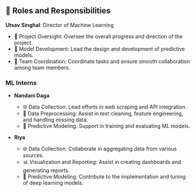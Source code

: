## 👥 Roles and Responsibilities

**Utsav Singhal**: Director of Machine Learning
  - 🧠 Project Oversight: Oversee the overall progress and direction of the project.
  - 🤖 Model Development: Lead the design and development of predictive models.
  - 🤝 Team Coordination: Coordinate tasks and ensure smooth collaboration among team members.

### ML Interns
- **Nandani Daga**
  - 🌐 Data Collection: Lead efforts in web scraping and API integration.
  - 🧹 Data Preprocessing: Assist in text cleaning, feature engineering, and handling missing data.
  - 🤖 Predictive Modeling: Support in training and evaluating ML models.
  
- **Riya**
  - 🌐 Data Collection: Collaborate in aggregating data from various sources.
  - 📊 Visualization and Reporting: Assist in creating dashboards and generating reports.
  - 🧠 Predictive Modeling: Contribute to the implementation and tuning of deep learning models.